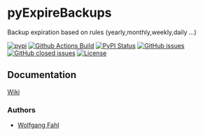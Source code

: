# pyExpireBackups
Backup expiration based on rules (yearly,monthly,weekly,daily ...)

[![pypi](https://img.shields.io/pypi/pyversions/pyExpireBackups)](https://pypi.org/project/pyExpireBackups/)
[![Github Actions Build](https://github.com/WolfgangFahl/pyExpireBackups/workflows/Build/badge.svg?branch=master)](https://github.com/WolfgangFahl/pyExpireBackups/actions?query=workflow%3ABuild+branch%3Amain)
[![PyPI Status](https://img.shields.io/pypi/v/pyExpireBackups.svg)](https://pypi.python.org/pypi/pyExpireBackups/)
[![GitHub issues](https://img.shields.io/github/issues/WolfgangFahl/pyExpireBackups.svg)](https://github.com/WolfgangFahl/pyExpireBackups/issues)
[![GitHub closed issues](https://img.shields.io/github/issues-closed/WolfgangFahl/pyExpireBackups.svg)](https://github.com/WolfgangFahl/pyExpireBackups/issues/?q=is%3Aissue+is%3Aclosed)
[![License](https://img.shields.io/github/license/WolfgangFahl/pyExpireBackups.svg)](https://www.apache.org/licenses/LICENSE-2.0)

## Documentation
[Wiki](http://wiki.bitplan.com/index.php/PyExpireBackups)

### Authors
* [Wolfgang Fahl](http://www.bitplan.com/Wolfgang_Fahl)